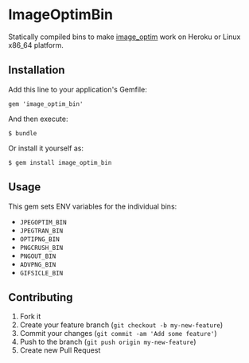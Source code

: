 # ImageOptimBin

Statically compiled bins to make [image_optim](https://github.com/toy/image_optim) work on Heroku or Linux
x86_64 platform.

## Installation

Add this line to your application's Gemfile:

    gem 'image_optim_bin'

And then execute:

    $ bundle

Or install it yourself as:

    $ gem install image_optim_bin

## Usage

This gem sets ENV variables for the individual bins:

- `JPEGOPTIM_BIN`
- `JPEGTRAN_BIN`
- `OPTIPNG_BIN`
- `PNGCRUSH_BIN`
- `PNGOUT_BIN`
- `ADVPNG_BIN`
- `GIFSICLE_BIN`

## Contributing

1. Fork it
2. Create your feature branch (`git checkout -b my-new-feature`)
3. Commit your changes (`git commit -am 'Add some feature'`)
4. Push to the branch (`git push origin my-new-feature`)
5. Create new Pull Request
